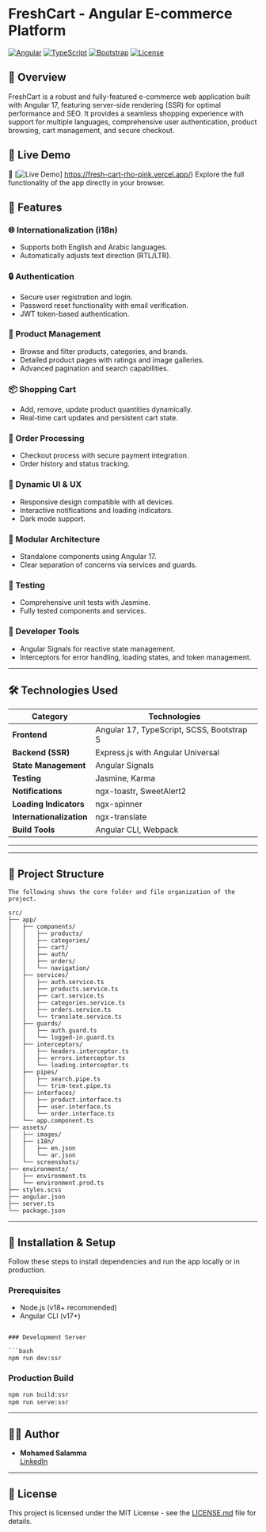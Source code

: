 # FreshCart - Angular E-commerce Platform

[![Angular](https://img.shields.io/badge/Angular-17-red.svg)](https://angular.io/)
[![TypeScript](https://img.shields.io/badge/TypeScript-5.0-blue.svg)](https://www.typescriptlang.org/)
[![Bootstrap](https://img.shields.io/badge/Bootstrap-5-purple.svg)](https://getbootstrap.com/)
[![License](https://img.shields.io/badge/License-MIT-green.svg)](LICENSE.md)

## 📌 Overview

FreshCart is a robust and fully-featured e-commerce web application built with Angular 17, featuring server-side rendering (SSR) for optimal performance and SEO. It provides a seamless shopping experience with support for multiple languages, comprehensive user authentication, product browsing, cart management, and secure checkout.

## 🌟 Live Demo

🚀 [![Live Demo](https://img.shields.io/badge/Demo-Live-blue?logo=vercel)] https://fresh-cart-rho-pink.vercel.app/)
Explore the full functionality of the app directly in your browser.


## 🚀 Features

### 🌐 Internationalization (i18n)

- Supports both English and Arabic languages.
- Automatically adjusts text direction (RTL/LTR).

### 🔒 Authentication

- Secure user registration and login.
- Password reset functionality with email verification.
- JWT token-based authentication.

### 🛒 Product Management

- Browse and filter products, categories, and brands.
- Detailed product pages with ratings and image galleries.
- Advanced pagination and search capabilities.

### 📦 Shopping Cart

- Add, remove, update product quantities dynamically.
- Real-time cart updates and persistent cart state.

### 📑 Order Processing

- Checkout process with secure payment integration.
- Order history and status tracking.

### 🎨 Dynamic UI & UX

- Responsive design compatible with all devices.
- Interactive notifications and loading indicators.
- Dark mode support.

### 🧩 Modular Architecture

- Standalone components using Angular 17.
- Clear separation of concerns via services and guards.

### 🧪 Testing

- Comprehensive unit tests with Jasmine.
- Fully tested components and services.

### 🔧 Developer Tools

- Angular Signals for reactive state management.
- Interceptors for error handling, loading states, and token management.

---

## 🛠️ Technologies Used

| Category                 | Technologies                              |
| ------------------------ | ----------------------------------------- |
| **Frontend**             | Angular 17, TypeScript, SCSS, Bootstrap 5 |
| **Backend (SSR)**        | Express.js with Angular Universal         |
| **State Management**     | Angular Signals                           |
| **Testing**              | Jasmine, Karma                            |
| **Notifications**        | ngx-toastr, SweetAlert2                   |
| **Loading Indicators**   | ngx-spinner                               |
| **Internationalization** | ngx-translate                             |
| **Build Tools**          | Angular CLI, Webpack                      |

---

---

## 📁 Project Structure

```
The following shows the core folder and file organization of the project.

src/
├── app/
│   ├── components/
│   │   ├── products/
│   │   ├── categories/
│   │   ├── cart/
│   │   ├── auth/
│   │   ├── orders/
│   │   └── navigation/
│   ├── services/
│   │   ├── auth.service.ts
│   │   ├── products.service.ts
│   │   ├── cart.service.ts
│   │   ├── categories.service.ts
│   │   ├── orders.service.ts
│   │   └── translate.service.ts
│   ├── guards/
│   │   ├── auth.guard.ts
│   │   └── logged-in.guard.ts
│   ├── interceptors/
│   │   ├── headers.interceptor.ts
│   │   ├── errors.interceptor.ts
│   │   └── loading.interceptor.ts
│   ├── pipes/
│   │   ├── search.pipe.ts
│   │   └── trim-text.pipe.ts
│   ├── interfaces/
│   │   ├── product.interface.ts
│   │   ├── user.interface.ts
│   │   └── order.interface.ts
│   └── app.component.ts
├── assets/
│   ├── images/
│   ├── i18n/
│   │   ├── en.json
│   │   └── ar.json
│   └── screenshots/
├── environments/
│   ├── environment.ts
│   └── environment.prod.ts
├── styles.scss
├── angular.json
├── server.ts
└── package.json
```

---

## 🚦 Installation & Setup

Follow these steps to install dependencies and run the app locally or in production.

### Prerequisites

- Node.js (v18+ recommended)
- Angular CLI (v17+)
```

### Development Server

```bash
npm run dev:ssr
```

### Production Build

```bash
npm run build:ssr
npm run serve:ssr
```

---

## 🧑‍💻 Author

- **Mohamed Salamma**\
 [LinkedIn](https://www.linkedin.com/in/ahmedgaafer/)

---

## 📜 License

This project is licensed under the MIT License - see the [LICENSE.md](LICENSE.md) file for details.
